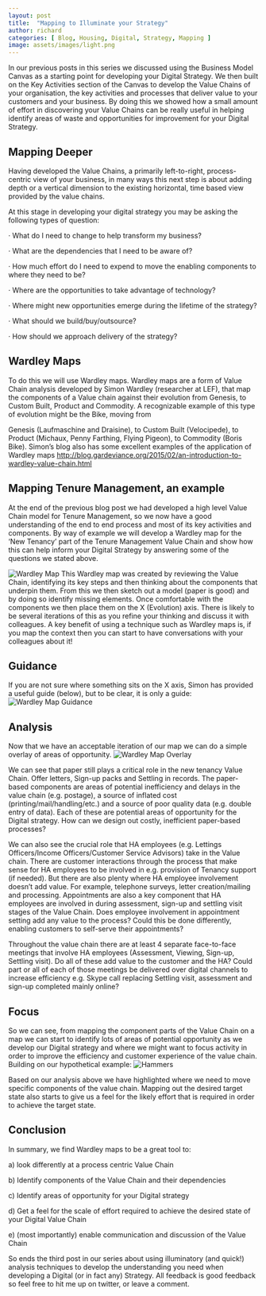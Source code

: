 ```yaml
---
layout: post
title:  "Mapping to Illuminate your Strategy"
author: richard
categories: [ Blog, Housing, Digital, Strategy, Mapping ]
image: assets/images/light.png
---
```


In our previous posts in this series we discussed using the Business Model Canvas as a starting point for developing your Digital Strategy. We then built on the Key Activities section of the Canvas to develop the Value Chains of your organisation, the key activities and processes that deliver value to your customers and your business. By doing this we showed how a small amount of effort in discovering your Value Chains can be really useful in helping identify areas of waste and opportunities for improvement for your Digital Strategy.

## Mapping Deeper
Having developed the Value Chains, a primarily left-to-right, process-centric view of your business, in many ways this next step is about adding depth or a vertical dimension to the existing horizontal, time based view provided by the value chains.

At this stage in developing your digital strategy you may be asking the following types of question:

· What do I need to change to help transform my business?

· What are the dependencies that I need to be aware of?

· How much effort do I need to expend to move the enabling components to where they need to be?

· Where are the opportunities to take advantage of technology?

· Where might new opportunities emerge during the lifetime of the strategy?

· What should we build/buy/outsource?

· How should we approach delivery of the strategy?

## Wardley Maps
To do this we will use Wardley maps. Wardley maps are a form of Value Chain analysis developed by Simon Wardley (researcher at LEF), that map the components of a Value chain against their evolution from Genesis, to Custom Built, Product and Commodity. A recognizable example of this type of evolution might be the Bike, moving from

Genesis (Laufmaschine and Draisine), to Custom Built (Velocipede), to Product (Michaux, Penny Farthing, Flying Pigeon), to Commodity (Boris Bike). Simon’s blog also has some excellent examples of the application of Wardley maps http://blog.gardeviance.org/2015/02/an-introduction-to-wardley-value-chain.html

## Mapping Tenure Management, an example
At the end of the previous blog post we had developed a high level Value Chain model for Tenure Management, so we now have a good understanding of the end to end process and most of its key activities and components. By way of example we will develop a Wardley map for the ‘New Tenancy’ part of the Tenure Management Value Chain and show how this can help inform your Digital Strategy by answering some of the questions we stated above.

![Wardley Map](/assets/images/wardleytenuremap.png)
This Wardley map was created by reviewing the Value Chain, identifying its key steps and then thinking about the components that underpin them. From this we then sketch out a model (paper is good) and by doing so identify missing elements. Once comfortable with the components we then place them on the X (Evolution) axis. There is likely to be several iterations of this as you refine your thinking and discuss it with colleagues. A key benefit of using a technique such as Wardley maps is, if you map the context then you can start to have conversations with your colleagues about it!

## Guidance
If you are not sure where something sits on the X axis, Simon has provided a useful guide (below), but to be clear, it is only a guide:
![Wardley Map Guidance](/assets/images/guidance.png)

## Analysis
Now that we have an acceptable iteration of our map we can do a simple overlay of areas of opportunity.
![Wardley Map Overlay](/assets/images/wardleymaptenureoverlay.png)

We can see that paper still plays a critical role in the new tenancy Value Chain. Offer letters, Sign-up packs and Settling in records. The paper-based components are areas of potential inefficiency and delays in the value chain (e.g. postage), a source of inflated cost (printing/mail/handling/etc.) and a source of poor quality data (e.g. double entry of data). Each of these are potential areas of opportunity for the Digital strategy. How can we design out costly, inefficient paper-based processes?

We can also see the crucial role that HA employees (e.g. Lettings Officers/Income Officers/Customer Service Advisors) take in the Value chain. There are customer interactions through the process that make sense for HA employees to be involved in e.g. provision of Tenancy support (if needed). But there are also plenty where HA employee involvement doesn’t add value. For example, telephone surveys, letter creation/mailing and processing. Appointments are also a key component that HA employees are involved in during assessment, sign-up and settling visit stages of the Value Chain. Does employee involvement in appointment setting add any value to the process? Could this be done differently, enabling customers to self-serve their appointments?

Throughout the value chain there are at least 4 separate face-to-face meetings that involve HA employees (Assessment, Viewing, Sign-up, Settling visit). Do all of these add value to the customer and the HA? Could part or all of each of those meetings be delivered over digital channels to increase efficiency e.g. Skype call replacing Settling visit, assessment and sign-up completed mainly online?

## Focus
So we can see, from mapping the component parts of the Value Chain on a map we can start to identify lots of areas of potential opportunity as we develop our Digital strategy and where we might want to focus activity in order to improve the efficiency and customer experience of the value chain. Building on our hypothetical example:
![Hammers](/assets/images/wardleymapfocus.png)

Based on our analysis above we have highlighted where we need to move specific components of the value chain. Mapping out the desired target state also starts to give us a feel for the likely effort that is required in order to achieve the target state.

## Conclusion
In summary, we find Wardley maps to be a great tool to:

a) look differently at a process centric Value Chain

b) Identify components of the Value Chain and their dependencies

c) Identify areas of opportunity for your Digital strategy

d) Get a feel for the scale of effort required to achieve the desired state of your Digital Value Chain

e) (most importantly) enable communication and discussion of the Value Chain

So ends the third post in our series about using illuminatory (and quick!) analysis techniques to develop the understanding you need when developing a Digital (or in fact any) Strategy. All feedback is good feedback so feel free to hit me up on twitter, or leave a comment.